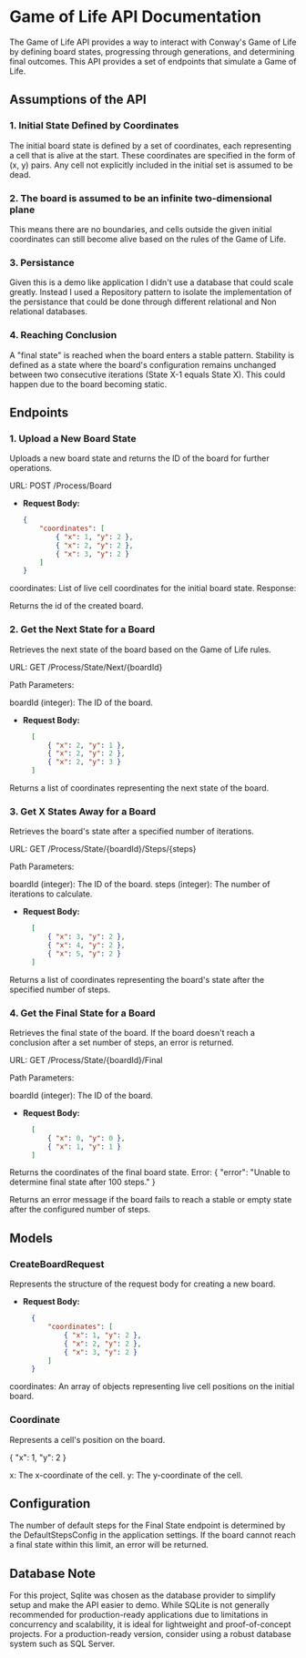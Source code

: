 # Game of Life API Documentation

The Game of Life API provides a way to interact with Conway's Game of Life by defining board states, progressing through generations, and determining final outcomes. This API provides a set of endpoints that simulate a Game of Life.

## Assumptions of the API

### 1. Initial State Defined by Coordinates

The initial board state is defined by a set of coordinates, each representing a cell that is alive at the start. These coordinates are specified in the form of (x, y) pairs.
Any cell not explicitly included in the initial set is assumed to be dead.

### 2. The board is assumed to be an infinite two-dimensional plane
This means there are no boundaries, and cells outside the given initial coordinates can still become alive based on the rules of the Game of Life.

### 3. Persistance
Given this is a demo like application I didn't use a database that could scale greatly. Instead I used a Repository pattern to isolate the implementation of the persistance that could be done through different relational and Non relational databases.

### 4. Reaching Conclusion
A "final state" is reached when the board enters a stable pattern. Stability is defined as a state where the board's configuration remains unchanged between two consecutive iterations (State X-1 equals State X). This could happen due to the board becoming static.

## Endpoints
### 1. Upload a New Board State
Uploads a new board state and returns the ID of the board for further operations.

URL: POST /Process/Board

- **Request Body:**
  ```json
  {
      "coordinates": [
          { "x": 1, "y": 2 },
          { "x": 2, "y": 2 },
          { "x": 3, "y": 2 }
      ]
  }

coordinates: List of live cell coordinates for the initial board state.
Response:

Returns the id of the created board.

### 2. Get the Next State for a Board
Retrieves the next state of the board based on the Game of Life rules.

URL: GET /Process/State/Next/{boardId}

Path Parameters:

boardId (integer): The ID of the board.

- **Request Body:**
  ```json
    [
        { "x": 2, "y": 1 },
        { "x": 2, "y": 2 },
        { "x": 2, "y": 3 }
    ]

Returns a list of coordinates representing the next state of the board.

### 3. Get X States Away for a Board
Retrieves the board's state after a specified number of iterations.

URL: GET /Process/State/{boardId}/Steps/{steps}

Path Parameters:

boardId (integer): The ID of the board.
steps (integer): The number of iterations to calculate.

- **Request Body:**
  ```json
    [
        { "x": 3, "y": 2 },
        { "x": 4, "y": 2 },
        { "x": 5, "y": 2 }
    ]

Returns a list of coordinates representing the board's state after the specified number of steps.

### 4. Get the Final State for a Board
Retrieves the final state of the board. If the board doesn't reach a conclusion after a set number of steps, an error is returned.

URL: GET /Process/State/{boardId}/Final

Path Parameters:

boardId (integer): The ID of the board.

- **Request Body:**
  ```json
    [
        { "x": 0, "y": 0 },
        { "x": 1, "y": 1 }
    ]

Returns the coordinates of the final board state.
Error:
{
    "error": "Unable to determine final state after 100 steps."
}

Returns an error message if the board fails to reach a stable or empty state after the configured number of steps.

## Models

### CreateBoardRequest
Represents the structure of the request body for creating a new board.

- **Request Body:**
  ```json
    {
        "coordinates": [
            { "x": 1, "y": 2 },
            { "x": 2, "y": 2 },
            { "x": 3, "y": 2 }
        ]
    }
  
coordinates: An array of objects representing live cell positions on the initial board.

### Coordinate
Represents a cell's position on the board.

{
    "x": 1,
    "y": 2
}

x: The x-coordinate of the cell.
y: The y-coordinate of the cell.

## Configuration
The number of default steps for the Final State endpoint is determined by the DefaultStepsConfig in the application settings. If the board cannot reach a final state within this limit, an error will be returned.


## Database Note

For this project, Sqlite was chosen as the database provider to simplify setup and make the API easier to demo. While SQLite is not generally recommended for production-ready applications due to limitations in concurrency and scalability, it is ideal for lightweight and proof-of-concept projects. For a production-ready version, consider using a robust database system such as SQL Server.



